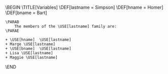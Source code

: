 \BEGIN
	\TITLE[Variables] 
	\DEF[lastname = Simpson]
	\DEF[hname = Homer]
	\DEF[bname = Bart]
	
	\PARAB
		The members of the \USE[lastname] family are:
	\PARAE
	
	+ \USE[hname]  \USE[lastname] 
	+ Marge \USE[lastname]
	+ \USE[bname]  \USE[lastname]
	+ Lisa \USE[lastname]	
	+ Maggie \USE[lastname]
\END 
